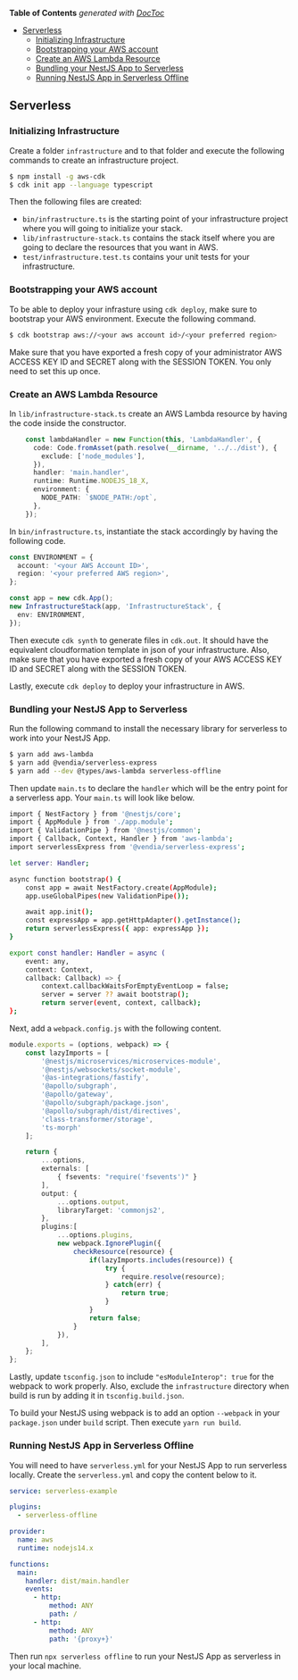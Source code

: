 <!-- START doctoc generated TOC please keep comment here to allow auto update -->
<!-- DON'T EDIT THIS SECTION, INSTEAD RE-RUN doctoc TO UPDATE -->
**Table of Contents**  *generated with [DocToc](https://github.com/thlorenz/doctoc)*

- [Serverless](#serverless)
  - [Initializing Infrastructure](#initializing-infrastructure)
  - [Bootstrapping your AWS account](#bootstrapping-your-aws-account)
  - [Create an AWS Lambda Resource](#create-an-aws-lambda-resource)
  - [Bundling your NestJS App to Serverless](#bundling-your-nestjs-app-to-serverless)
  - [Running NestJS App in Serverless Offline](#running-nestjs-app-in-serverless-offline)

<!-- END doctoc generated TOC please keep comment here to allow auto update -->


## Serverless

### Initializing Infrastructure

Create a folder `infrastructure` and to that folder and execute the following commands to create an infrastructure project.

```bash
$ npm install -g aws-cdk
$ cdk init app --language typescript
```

Then the following files are created:

- `bin/infrastructure.ts` is the starting point of your infrastructure project where you will going to initialize your stack.
- `lib/infrastructure-stack.ts` contains the stack itself where you are going to declare the resources that you want in AWS.
- `test/infrastructure.test.ts` contains your unit tests for your infrastructure.

### Bootstrapping your AWS account

To be able to deploy your infrasture using `cdk deploy`, make sure to bootstrap your AWS environment.  Execute the following command.
```bash
$ cdk bootstrap aws://<your aws account id>/<your preferred region>
```

Make sure that you have exported a fresh copy of your administrator AWS ACCESS KEY ID and SECRET along with the SESSION TOKEN.  You only need to set this up once.

### Create an AWS Lambda Resource

In `lib/infrastructure-stack.ts` create an AWS Lambda resource by having the code inside the constructor.

```typescript
    const lambdaHandler = new Function(this, 'LambdaHandler', {
      code: Code.fromAsset(path.resolve(__dirname, '../../dist'), {
        exclude: ['node_modules'],
      }),
      handler: 'main.handler',
      runtime: Runtime.NODEJS_18_X,
      environment: {
        NODE_PATH: `$NODE_PATH:/opt`,
      },
    });
```

In `bin/infrastructure.ts`, instantiate the stack accordingly by having the following code.

```typescript
const ENVIRONMENT = {
  account: '<your AWS Account ID>',
  region: '<your preferred AWS region>',
};

const app = new cdk.App();
new InfrastructureStack(app, 'InfrastructureStack', {
  env: ENVIRONMENT,
});
```

Then execute `cdk synth` to generate files in `cdk.out`.  It should have the equivalent cloudformation template in json of your infrastructure. Also, make sure that you have exported a fresh copy of your AWS ACCESS KEY ID and SECRET along with the SESSION TOKEN.

Lastly, execute `cdk deploy` to deploy your infrastructure in AWS.

### Bundling your NestJS App to Serverless

Run the following command to install the necessary library for serverless to work into your NestJS App.

```bash
$ yarn add aws-lambda
$ yarn add @vendia/serverless-express
$ yarn add --dev @types/aws-lambda serverless-offline
```

Then update `main.ts` to declare the `handler` which will be the entry point for a serverless app.  Your `main.ts` will look like below.

```bash
import { NestFactory } from '@nestjs/core';
import { AppModule } from './app.module';
import { ValidationPipe } from '@nestjs/common';
import { Callback, Context, Handler } from 'aws-lambda';
import serverlessExpress from '@vendia/serverless-express';

let server: Handler;

async function bootstrap() {
    const app = await NestFactory.create(AppModule);
    app.useGlobalPipes(new ValidationPipe());

    await app.init();
    const expressApp = app.getHttpAdapter().getInstance();
    return serverlessExpress({ app: expressApp });
}

export const handler: Handler = async (
    event: any, 
    context: Context, 
    callback: Callback) => {
        context.callbackWaitsForEmptyEventLoop = false;
        server = server ?? await bootstrap();
        return server(event, context, callback);
};
```

Next, add a `webpack.config.js` with the following content.

```typescript
module.exports = (options, webpack) => {
    const lazyImports = [
        '@nestjs/microservices/microservices-module',
        '@nestjs/websockets/socket-module',
        '@as-integrations/fastify',
        '@apollo/subgraph',
        '@apollo/gateway',
        '@apollo/subgraph/package.json',
        '@apollo/subgraph/dist/directives',
        'class-transformer/storage',
        'ts-morph'
    ];

    return {
        ...options,
        externals: [
            { fsevents: "require('fsevents')" }
        ],
        output: {
            ...options.output,
            libraryTarget: 'commonjs2',
        },
        plugins:[
            ...options.plugins,
            new webpack.IgnorePlugin({
                checkResource(resource) {
                    if(lazyImports.includes(resource)) {
                        try {
                            require.resolve(resource);
                        } catch(err) {
                            return true;
                        }
                    }
                    return false;
                }
            }),
        ],
    };
};
```

Lastly, update `tsconfig.json` to include `"esModuleInterop": true` for the webpack to work properly.  Also, exclude the `infrastructure` directory when build is run by adding it in `tsconfig.build.json`.

To build your NestJS using webpack is to add an option `--webpack` in your `package.json` under `build` script.  Then execute `yarn run build`.

### Running NestJS App in Serverless Offline

You will need to have `serverless.yml` for your NestJS App to run serverless locally.  Create the `serverless.yml` and copy the content below to it.

```yml
service: serverless-example

plugins: 
  - serverless-offline

provider:
  name: aws
  runtime: nodejs14.x

functions:
  main:
    handler: dist/main.handler
    events:
      - http:
          method: ANY
          path: /
      - http:
          method: ANY
          path: '{proxy+}'
```

Then run `npx serverless offline` to run your NestJS App as serverless in your local machine.